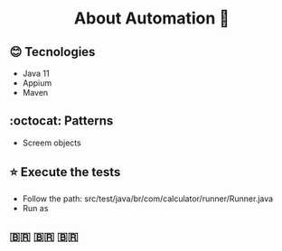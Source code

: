 <h1 align="center"> 
  About Automation 🚀 
</h1>


## :blush: **Tecnologies**

- Java 11
- Appium
- Maven

## :octocat: **Patterns**
- Screem objects



## :star: **Execute the tests**

- Follow the path: src/test/java/br/com/calculator/runner/Runner.java
- Run as

##  :brazil: :brazil: :brazil: 
